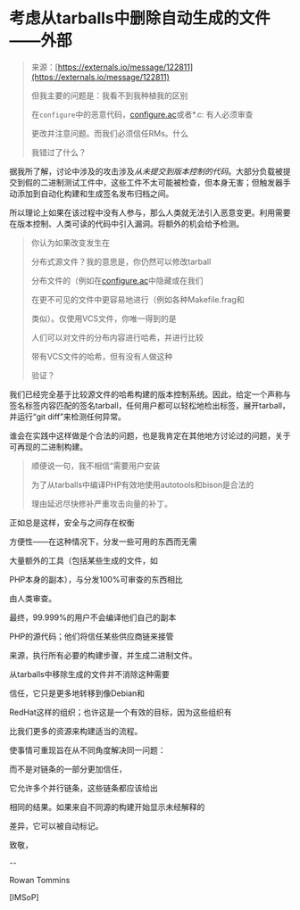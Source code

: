 <!--yml

类别：未分类

日期：2024-05-29 12:48:32

-->

# 考虑从tarballs中删除自动生成的文件——外部

> 来源：[https://externals.io/message/122811](https://externals.io/message/122811)
> 
> 但我主要的问题是：我看不到我种植我的区别
> 
> 在`configure`中的恶意代码，[configure.ac](http://configure.ac)或者*.c: 有人必须审查
> 
> 更改并注意问题。而我们必须信任RMs。什么
> 
> 我错过了什么？

据我所了解，讨论中涉及的攻击涉及*从未提交到版本控制的代码*。大部分负载被提交到假的二进制测试工件中，这些工件不太可能被检查，但本身无害；但触发器手动添加到自动化构建和生成签名发布归档之间。

所以理论上如果在该过程中没有人参与，那么人类就无法引入恶意变更。利用需要在版本控制、人类可读的代码中引入漏洞。将额外的机会给予检测。

> 你认为如果改变发生在
> 
> 分布式源文件？我的意思是，你仍然可以修改tarball
> 
> 分布文件的（例如在[configure.ac](http://configure.ac)中隐藏或在我们
> 
> 在更不可见的文件中更容易地进行（例如各种Makefile.frag和
> 
> 类似）。仅使用VCS文件，你唯一得到的是
> 
> 人们可以对文件的分布内容进行哈希，并进行比较
> 
> 带有VCS文件的哈希，但有没有人做这种
> 
> 验证？

我们已经完全基于比较源文件的哈希构建的版本控制系统。因此，给定一个声称与签名标签内容匹配的签名tarball，任何用户都可以轻松地检出标签，展开tarball，并运行“git diff”来检测任何异常。

谁会在实践中这样做是个合法的问题，也是我肯定在其他地方讨论过的问题，关于可再现的二进制构建。

> 顺便说一句，我不相信“需要用户安装
> 
> 为了从tarballs中编译PHP有效地使用autotools和bison是合法的
> 
> 理由延迟尽快修补严重攻击向量的补丁。

正如总是这样，安全与之间存在权衡

方便性——在这种情况下，分发一些可用的东西而无需

大量额外的工具（包括某些生成的文件，如

PHP本身的副本），与分发100%可审查的东西相比

由人类审查。

最终，99.999%的用户不会编译他们自己的副本

PHP的源代码；他们将信任某些供应商链来接管

来源，执行所有必要的构建步骤，并生成二进制文件。

从tarballs中移除生成的文件并不消除这种需要

信任，它只是更多地转移到像Debian和

RedHat这样的组织；也许这是一个有效的目标，因为这些组织有

比我们更多的资源来构建适当的流程。

使事情可重现旨在从不同角度解决同一问题：

而不是对链条的一部分更加信任，

它允许多个并行链条，这些链条都应该给出

相同的结果。如果来自不同源的构建开始显示未经解释的

差异，它可以被自动标记。

致敬，

--

Rowan Tommins

[IMSoP]
